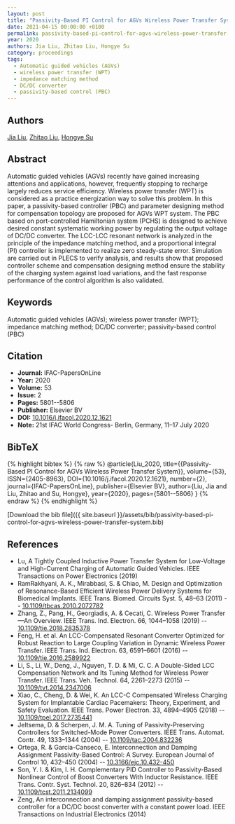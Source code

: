 ```yaml
---
layout: post
title: "Passivity-Based PI Control for AGVs Wireless Power Transfer System"
date: 2021-04-15 00:00:00 +0100
permalink: passivity-based-pi-control-for-agvs-wireless-power-transfer-system
year: 2020
authors: Jia Liu, Zhitao Liu, Hongye Su
category: proceedings
tags:
  - Automatic guided vehicles (AGVs)
  - wireless power transfer (WPT)
  - impedance matching method
  - DC/DC converter
  - passivity-based control (PBC)
---
```

 
## Authors
[Jia Liu](authors/jia-liu), [Zhitao Liu](authors/zhitao-liu), [Hongye Su](authors/hongye-su)
 
## Abstract
Automatic guided vehicles (AGVs) recently have gained increasing attentions and applications, however, frequently stopping to recharge largely reduces service efficiency. Wireless power transfer (WPT) is considered as a practice energization way to solve this problem. In this paper, a passivity-based controller (PBC) and parameter designing method for compensation topology are proposed for AGVs WPT system. The PBC based on port-controlled Hamiltonian system (PCHS) is designed to achieve desired constant systematic working power by regulating the output voltage of DC/DC converter. The LCC-LCC resonant network is analyzed in the principle of the impedance matching method, and a proportional integral (PI) controller is implemented to realize zero steady-state error. Simulation are carried out in PLECS to verify analysis, and results show that proposed controller scheme and compensation designing method ensure the stability of the charging system against load variations, and the fast response performance of the control algorithm is also validated.
 
## Keywords
Automatic guided vehicles (AGVs); wireless power transfer (WPT); impedance matching method; DC/DC converter; passivity-based control (PBC)
 
## Citation
- **Journal:** IFAC-PapersOnLine
- **Year:** 2020
- **Volume:** 53
- **Issue:** 2
- **Pages:** 5801--5806
- **Publisher:** Elsevier BV
- **DOI:** [10.1016/j.ifacol.2020.12.1621](https://doi.org/10.1016/j.ifacol.2020.12.1621)
- **Note:** 21st IFAC World Congress- Berlin, Germany, 11–17 July 2020
 
## BibTeX
{% highlight bibtex %}
{% raw %}
@article{Liu_2020,
  title={{Passivity-Based PI Control for AGVs Wireless Power Transfer System}},
  volume={53},
  ISSN={2405-8963},
  DOI={10.1016/j.ifacol.2020.12.1621},
  number={2},
  journal={IFAC-PapersOnLine},
  publisher={Elsevier BV},
  author={Liu, Jia and Liu, Zhitao and Su, Hongye},
  year={2020},
  pages={5801--5806}
}
{% endraw %}
{% endhighlight %}
 
[Download the bib file]({{ site.baseurl }}/assets/bib/passivity-based-pi-control-for-agvs-wireless-power-transfer-system.bib)
 
## References
- Lu, A Tightly Coupled Inductive Power Transfer System for Low-Voltage and High-Current Charging of Automatic Guided Vehicles. IEEE Transactions on Power Electronics (2019)
- RamRakhyani, A. K., Mirabbasi, S. & Chiao, M. Design and Optimization of Resonance-Based Efficient Wireless Power Delivery Systems for Biomedical Implants. IEEE Trans. Biomed. Circuits Syst. 5, 48–63 (2011) -- [10.1109/tbcas.2010.2072782](https://doi.org/10.1109/tbcas.2010.2072782)
- Zhang, Z., Pang, H., Georgiadis, A. & Cecati, C. Wireless Power Transfer—An Overview. IEEE Trans. Ind. Electron. 66, 1044–1058 (2019) -- [10.1109/tie.2018.2835378](https://doi.org/10.1109/tie.2018.2835378)
- Feng, H. et al. An LCC-Compensated Resonant Converter Optimized for Robust Reaction to Large Coupling Variation in Dynamic Wireless Power Transfer. IEEE Trans. Ind. Electron. 63, 6591–6601 (2016) -- [10.1109/tie.2016.2589922](https://doi.org/10.1109/tie.2016.2589922)
- Li, S., Li, W., Deng, J., Nguyen, T. D. & Mi, C. C. A Double-Sided LCC Compensation Network and Its Tuning Method for Wireless Power Transfer. IEEE Trans. Veh. Technol. 64, 2261–2273 (2015) -- [10.1109/tvt.2014.2347006](https://doi.org/10.1109/tvt.2014.2347006)
- Xiao, C., Cheng, D. & Wei, K. An LCC-C Compensated Wireless Charging System for Implantable Cardiac Pacemakers: Theory, Experiment, and Safety Evaluation. IEEE Trans. Power Electron. 33, 4894–4905 (2018) -- [10.1109/tpel.2017.2735441](https://doi.org/10.1109/tpel.2017.2735441)
- Jeltsema, D. & Scherpen, J. M. A. Tuning of Passivity-Preserving Controllers for Switched-Mode Power Converters. IEEE Trans. Automat. Contr. 49, 1333–1344 (2004) -- [10.1109/tac.2004.832236](https://doi.org/10.1109/tac.2004.832236)
- Ortega, R. & García-Canseco, E. Interconnection and Damping Assignment Passivity-Based Control: A Survey. European Journal of Control 10, 432–450 (2004) -- [10.3166/ejc.10.432-450](https://doi.org/10.3166/ejc.10.432-450)
- Son, Y. I. & Kim, I. H. Complementary PID Controller to Passivity-Based Nonlinear Control of Boost Converters With Inductor Resistance. IEEE Trans. Contr. Syst. Technol. 20, 826–834 (2012) -- [10.1109/tcst.2011.2134099](https://doi.org/10.1109/tcst.2011.2134099)
- Zeng, An interconnection and damping assignment passivity-based controller for a DC/DC boost converter with a constant power load. IEEE Transactions on Industrial Electronics (2014)


